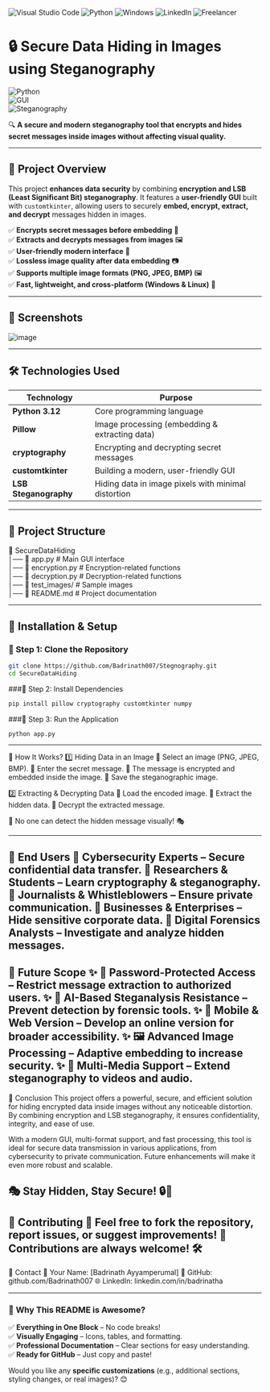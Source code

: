 ![Visual Studio Code](https://img.shields.io/badge/Visual%20Studio%20Code-0078d7.svg?style=for-the-badge&logo=visual-studio-code&logoColor=white)
![Python](https://img.shields.io/badge/python-3670A0?style=for-the-badge&logo=python&logoColor=ffdd54)
![Windows](https://img.shields.io/badge/Windows-0078D6?style=for-the-badge&logo=windows&logoColor=white)
![LinkedIn](https://img.shields.io/badge/linkedin-%230077B5.svg?style=for-the-badge&logo=linkedin&logoColor=white)
![Freelancer](https://img.shields.io/badge/Freelancer-29B2FE?style=for-the-badge&logo=Freelancer&logoColor=white)

# 🔒 Secure Data Hiding in Images using Steganography  

![Python](https://img.shields.io/badge/Python-3.12-blue?style=for-the-badge&logo=python)  
![GUI](https://img.shields.io/badge/GUI-CustomTkinter-green?style=for-the-badge)  
![Steganography](https://img.shields.io/badge/Steganography-LSB-red?style=for-the-badge)  

🔍 **A secure and modern steganography tool that encrypts and hides secret messages inside images without affecting visual quality.**  

---

## 🎯 Project Overview  

This project **enhances data security** by combining **encryption and LSB (Least Significant Bit) steganography**. It features a **user-friendly GUI** built with `customtkinter`, allowing users to securely **embed, encrypt, extract, and decrypt** messages hidden in images.  

✅ **Encrypts secret messages before embedding** 🔐  
✅ **Extracts and decrypts messages from images** 🖼️  
✅ **User-friendly modern interface** 🎨  
✅ **Lossless image quality after data embedding** 📷  
✅ **Supports multiple image formats (PNG, JPEG, BMP)** 🖼️  
✅ **Fast, lightweight, and cross-platform (Windows & Linux)** 🚀  

---

## 📸 Screenshots  

![image](https://github.com/user-attachments/assets/0bac07d6-ed22-4fd7-bf6f-be9431760a47)


---

## 🛠️ Technologies Used  

| **Technology** | **Purpose** |
|--------------|-------------|
| **Python 3.12** | Core programming language |
| **Pillow** | Image processing (embedding & extracting data) |
| **cryptography** | Encrypting and decrypting secret messages |
| **customtkinter** | Building a modern, user-friendly GUI |
| **LSB Steganography** | Hiding data in image pixels with minimal distortion |

---

## 📂 Project Structure  

📁 SecureDataHiding  
│── 📄 app.py         # Main GUI interface  
│── 📄 encryption.py  # Encryption-related functions  
│── 📄 decryption.py  # Decryption-related functions  
│── 📁 test_images/        # Sample images  
│── 📄 README.md      # Project documentation  


---

## 🚀 Installation & Setup  

### 🔹 Step 1: Clone the Repository  

```bash
git clone https://github.com/Badrinath007/Stegnography.git
cd SecureDataHiding
```  
###🔹 Step 2: Install Dependencies

```bash
pip install pillow cryptography customtkinter numpy
```
  
###🔹 Step 3: Run the Application

```bash 
python app.py
```
---

🔧 How It Works?
1️⃣ Hiding Data in an Image
🔹 Select an image (PNG, JPEG, BMP).
🔹 Enter the secret message.
🔹 The message is encrypted and embedded inside the image.
🔹 Save the steganographic image.

2️⃣ Extracting & Decrypting Data
🔹 Load the encoded image.
🔹 Extract the hidden data.
🔹 Decrypt the extracted message.

📌 No one can detect the hidden message visually! 🎭

---
🎯 End Users
🔹 Cybersecurity Experts – Secure confidential data transfer.
🔹 Researchers & Students – Learn cryptography & steganography.
🔹 Journalists & Whistleblowers – Ensure private communication.
🔹 Businesses & Enterprises – Hide sensitive corporate data.
🔹 Digital Forensics Analysts – Investigate and analyze hidden messages.
---
🔮 Future Scope
✨ 🔑 Password-Protected Access – Restrict message extraction to authorized users.
✨ 🧠 AI-Based Steganalysis Resistance – Prevent detection by forensic tools.
✨ 📱 Mobile & Web Version – Develop an online version for broader accessibility.
✨ 🖼️ Advanced Image Processing – Adaptive embedding to increase security.
✨ 🎥 Multi-Media Support – Extend steganography to videos and audio.
---
📜 Conclusion
This project offers a powerful, secure, and efficient solution for hiding encrypted data inside images without any noticeable distortion. By combining encryption and LSB steganography, it ensures confidentiality, integrity, and ease of use.

With a modern GUI, multi-format support, and fast processing, this tool is ideal for secure data transmission in various applications, from cybersecurity to private communication. Future enhancements will make it even more robust and scalable.

🎭 Stay Hidden, Stay Secure! 🔒🚀
---
🤝 Contributing
🔹 Feel free to fork the repository, report issues, or suggest improvements!
🔹 Contributions are always welcome! 🛠️
---
📩 Contact
📧 Your Name: [Badrinath Ayyamperumal]
🔗 GitHub: github.com/Badrinath007
🌐 LinkedIn: linkedin.com/in/badrinatha

---
### 🎯 **Why This README is Awesome?**
✅ **Everything in One Block** – No code breaks!  
✅ **Visually Engaging** – Icons, tables, and formatting.  
✅ **Professional Documentation** – Clear sections for easy understanding.  
✅ **Ready for GitHub** – Just copy and paste!  

Would you like any **specific customizations** (e.g., additional sections, styling changes, or real images)? 😊
